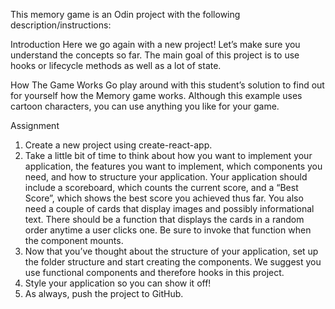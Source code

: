 This memory game is an Odin project with the following description/instructions:

Introduction
Here we go again with a new project! Let’s make sure you understand the concepts so far. The main goal of this project is to use hooks or lifecycle methods as well as a lot of state.

How The Game Works
Go play around with this student’s solution to find out for yourself how the Memory game works. Although this example uses cartoon characters, you can use anything you like for your game.

Assignment
1. Create a new project using create-react-app.
2. Take a little bit of time to think about how you want to implement your application, the features you want to implement, which components you need, and how to structure your application. Your application should include a scoreboard, which counts the current score, and a “Best Score”, which shows the best score you achieved thus far. You also need a couple of cards that display images and possibly informational text. There should be a function that displays the cards in a random order anytime a user clicks one. Be sure to invoke that function when the component mounts.
3. Now that you’ve thought about the structure of your application, set up the folder structure and start creating the components. We suggest you use functional components and therefore hooks in this project.
4. Style your application so you can show it off!
5. As always, push the project to GitHub.